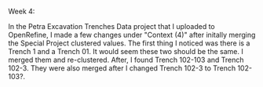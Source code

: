 Week 4:

In the Petra Excavation Trenches Data project that I uploaded to OpenRefine, I made a few changes under "Context (4)" after initally merging the Special Project clustered values.
The first thing I noticed was there is a Trench 1 and a Trench 01. It would seem these two should be the same. I merged them and re-clustered.
After, I found Trench 102-103 and Trench 102-3. They were also merged after I changed Trench 102-3 to Trench 102-103?. 
